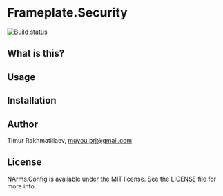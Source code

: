 ﻿# Frameplate.Security

[![Build status](https://ci.appveyor.com/api/projects/status/qc5k61de0w62u75b)](https://ci.appveyor.com/project/Eskat0n/frameplate-security)

## What is this?

## Usage

## Installation

## Author

Timur Rakhmatillaev, muyou.prj@gmail.com

## License

NArms.Config is available under the MIT license. See the [LICENSE](https://github.com/Eskat0n/Frameplate.Security/blob/master/LICENSE) file for more info.